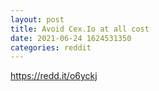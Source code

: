 ```yaml
--- 
layout: post 
title: Avoid Cex.Io at all cost 
date: 2021-06-24 1624531350 
categories: reddit 
--- 
```

https://redd.it/o6yckj